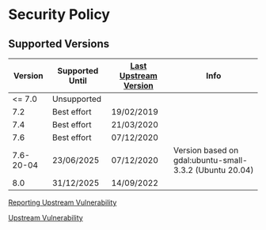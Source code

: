 # Security Policy

## Supported Versions

| Version   | Supported Until | [Last Upstream Version](https://mapserver.org/announcements_all.html) | Info                                                    |
| --------- | --------------- | --------------------------------------------------------------------- | ------------------------------------------------------- |
| <= 7.0    | Unsupported     |                                                                       |
| 7.2       | Best effort     | 19/02/2019                                                            |
| 7.4       | Best effort     | 21/03/2020                                                            |
| 7.6       | Best effort     | 07/12/2020                                                            |
| 7.6-20-04 | 23/06/2025      | 07/12/2020                                                            | Version based on gdal:ubuntu-small-3.3.2 (Ubuntu 20.04) |
| 8.0       | 31/12/2025      | 14/09/2022                                                            |                                                         |

[Reporting Upstream Vulnerability](https://www.mapserver.org/development/bugs.html?highlight=security)

[Upstream Vulnerability](https://www.cvedetails.com/product/17181/UMN-Mapserver.html)
